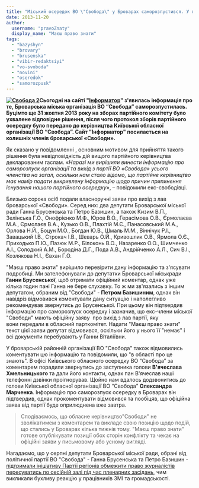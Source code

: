 ```yaml
---
title: "Міський осередок ВО \"Свобода\" у Броварах саморозпустився. У партії цю подію не коментують"
date: 2013-11-20
author: 
  username: "pravoZnaty"
  display_name: "Маєш право знати"
tags: 
  - "bazyshyn"
  - "brovary"
  - "brusenska"
  - "vibir-redaktsiyi"
  - "vo-svoboda"
  - "novini"
  - "oseredok"
  - "samorozpusk"
---
```


**[![Свобода 2](https://mpz.brovary.org/wp-content/uploads/2013/11/Svoboda-2.jpg)](https://mpz.brovary.org/wp-content/uploads/2013/11/Svoboda-2.jpg)Сьогодні на сайті "[Інформатор](http://informator.su/brovarska-svoboda-povnim-skladom-viyshla-z-lav-partiyi/)" з'явилась інформація про те, Броварська міська організація ВО “Свобода” саморозпустилась. Буцімто ще 31 жовтня 2013 року на зборах партійного комітету було ухвалене відповідне рішення, після чого протокол зборів партійного осередку було передано до керівництва Київської обласної організації ВО “Свобода”. Сайт "Інформатор" посилається на колишніх членів броварської «Свободи».**

Як сказано у повідомленні , основним мотивом для прийняття такого рішення була невідповідність дій вищого партійного керівництва декларованим гаслам. «_Наразі ми вирішили винести інформацію про саморозпуск організації та вихід з партії ВО «Свобода» усього членства на загал, оскільки нам стало відомо, що партійне керівництво має намір подати викривлену інформацію щодо причин припинення існування нашого партійного осередку_», – повідомили екс-свободівці.

Близько сорока осіб подали власноручні заяви про вихід з лав броварської «Свободи». Серед них: два депутати Броварської міської ради Ганна Брусенська та Петро Базишин, а також Кизим В.П., Зелінська Г.О., Онофрієнко М.Ф., Юров В.О., Герасімова О.В., Єрмолаєва М.А., Єрмолаєв В.А., Кузько О.В., Плахтій М.Є., Панасовський М.А., Орлова Н.Й., Боцун М.О., Богдан Ю.В., Шмаль М.М., Віннічук Р.І., Завацький І.В., Строкач І.В., Шеварь О.Й., Кривошлик О.В., Ярмола О.Є., Приходько П.Ю., Пазюк М.Р., Білоконь В.О., Назаренко О.О., Шимченко А.І., Солодкий А.М., Бородіна Д.Г., Пода А.В., Андрійченко А.Л., Сич В.І., Козлякова Н.І., Євхан Г.О.

"Маєш право знати" вирішило перевірити дану інформацію та з'ясувати подробиці. Ми зателефонували до депутатки Броварської міськради **Ганни Брусенської**, щоб отримати офіційний коментар, однак уже кілька годин пані Ганна не бере слухавку. То ж ми зв'язались з іншим депутатом, обраним від "Свободи" - **Петром Базишиним**, однак він навідріз відмовився коментувати дану ситуацію і наполегливо рекомендував звернутись до Брусенської. При цьому він підтвердив інформацію про саморозпуск осередку і зазначив, що екс-члени міської "Свободи" мають офіційну заяву  про вихід з лав партії, яку вони передали в обласний парткомітет. Надати "Маєш право знати" текст цієї заяви депутат відмовився, оскільки його у нього її "немає" і всі документи перебувають у Ганни Віталіївни.

У броварській районній організації ВО "Свобода" також відмовились коментувати цю інформацію та повідомили, що "в області про це знають". В офісі Київського обласного осередку ВО “Свобода” за коментарем порадили звернутись до заступника голови **В'ячеслава Хмельницького** та дали його контакти, однак пан В'ячеслав наші телефонні дзвінки проігнорував. Щойно нам вдалось додзвонитись до голови Київської обласної організації ВО “Свобода” **Олександра Марченка**. Інформацію про саморозпуск осередку в Броварах він підтвердив, однак прокоментувати відмовився та пообіцяв, що офіційна заява від партії буде оприлюднена вже завтра.

> Сподіваємось, що обласне керівництво"Свободи" не зволікатимем з коментарем та викладе свою позицію щодо подій, що стались у Броварах кілька тижнів тому. "Маєш право знати" готове опублікувати позиції обох сторін конфлікту та чекає на офіційні заяви у письмовому або усному вигляді.

Нагадаємо, що у серпні депутати Броварської міської ради, обрані від політичної партії ВО "Свобода" - Ганна Брусенська та Петро Базишин - [підтримали ініціативу Партії регіонів обмежити право журналістів пересуватись по сесійній залі під час пленарних засідань](https://mpz.brovary.org/kamo-gryadesh-miska-svoboda-spetsrozsliduvannya-intsidentu-22-serpnya/), чим викликали бухливу реакцію у працівників ЗМІ та громадськості.
